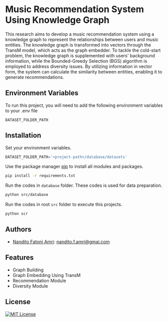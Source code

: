 
# Music Recommendation System Using Knowledge Graph

This research aims to develop a music recommendation system using a
knowledge graph to represent the relationships between users and music entities.
The knowledge graph is transformed into vectors through the TransM model, which
acts as the graph embedder. To tackle the cold-start problem, the knowledge graph
is supplemented with users' background information, while the Bounded-Greedy
Selection (BGS) algorithm is employed to address diversity issues. By utilizing
information in vector form, the system can calculate the similarity between entities, enabling it to generate recommendations.


## Environment Variables

To run this project, you will need to add the following environment variables to your .env file

`DATASET_FOLDER_PATH`


## Installation

Set your environment variables.

```python
DATASET_FOLDER_PATH='<project-path>/database/datasets'
```

Use the package manager [pip](https://pip.pypa.io/en/stable/) to install all modules and packages.

```bash
pip install -r requirements.txt
```

Run the codes in `database` folder. These codes is used for data preparation.
```bash
python src/database
```

Run the codes in root `src` folder to execute this projects. 
```bash
python scr
```
    
## Authors

- [Nandito Fatoni Amri](https://www.github.com/nandito-amri): nandito.f.amri@gmai.com


## Features

- Graph Building
- Graph Embedding Using TransM
- Recommendation Module
- Diversity Module


## License

[![MIT License](https://img.shields.io/badge/License-MIT-green.svg)](https://choosealicense.com/licenses/mit/)

